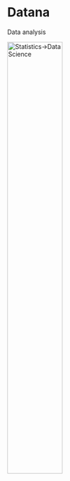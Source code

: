 # Datana
Data analysis

<img src="https://github.com/user-attachments/assets/83f8ffd2-4a0c-4401-99ce-ce546849fa16" width=50% title="Statistics->Data Science" alt="Statistics->Data Science" />
